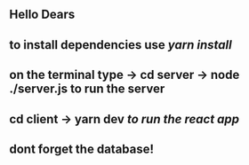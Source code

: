 ## Hello Dears ##

## to install dependencies use *yarn install* ##

## on the terminal type -> cd server -> node ./server.js to run the server ##

## cd client -> yarn dev *to run the react app* ##

## dont forget the database! ##
